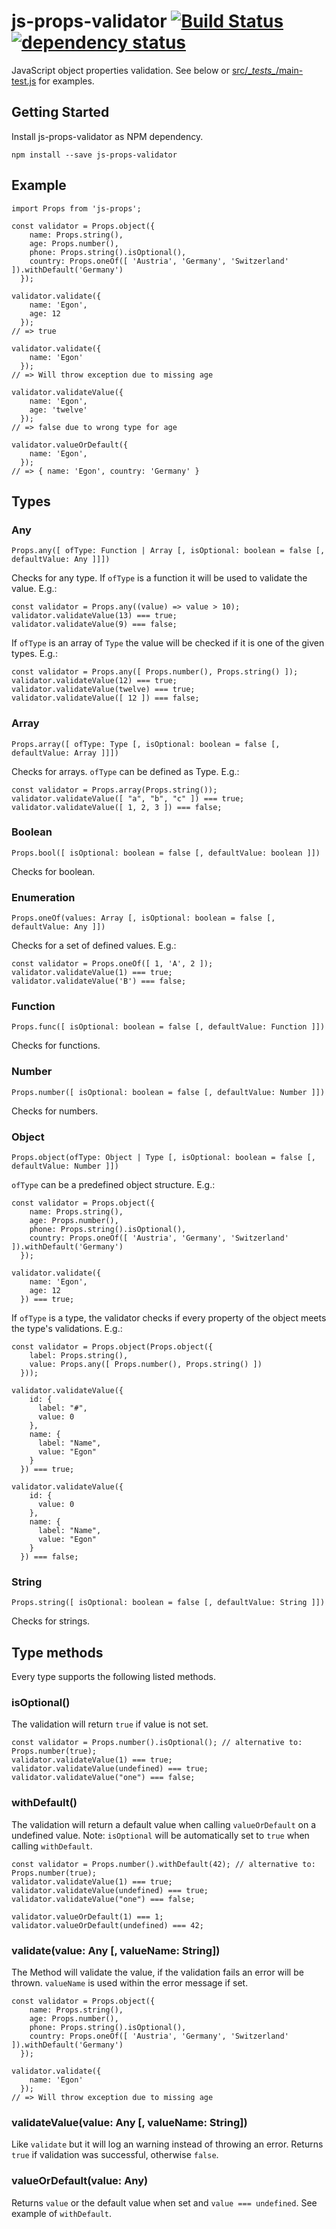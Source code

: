 # js-props-validator [![Build Status](https://travis-ci.org/cokeSchlumpf/js-props-validator.svg?branch=master)](https://travis-ci.org/cokeSchlumpf/js-props-validator) [![dependency status](https://david-dm.org/cokeSchlumpf/js-props-validator.svg)](https://david-dm.org/cokeSchlumpf/js-props-validator)

JavaScript object properties validation. See below or [src/\__tests\__/main-test.js](./blob/master/src/main/__tests__/main-test.js) for examples.

## Getting Started

Install js-props-validator as NPM dependency.

```
npm install --save js-props-validator
```

## Example

```
import Props from 'js-props';

const validator = Props.object({
    name: Props.string(),
    age: Props.number(),
    phone: Props.string().isOptional(),
    country: Props.oneOf([ 'Austria', 'Germany', 'Switzerland' ]).withDefault('Germany')
  });

validator.validate({
    name: 'Egon',
    age: 12
  });
// => true

validator.validate({
    name: 'Egon'
  });
// => Will throw exception due to missing age

validator.validateValue({
    name: 'Egon',
    age: 'twelve'
  });
// => false due to wrong type for age

validator.valueOrDefault({
    name: 'Egon',
  });
// => { name: 'Egon', country: 'Germany' }
```

## Types

### Any

```
Props.any([ ofType: Function | Array [, isOptional: boolean = false [, defaultValue: Any ]]])
```

Checks for any type. If `ofType` is a function it will be used to validate the value. E.g.:

```
const validator = Props.any((value) => value > 10);
validator.validateValue(13) === true;
validator.validateValue(9) === false;
```

If `ofType` is an array of `Type` the value will be checked if it is one of the given types. E.g.:

```
const validator = Props.any([ Props.number(), Props.string() ]);
validator.validateValue(12) === true;
validator.validateValue(twelve) === true;
validator.validateValue([ 12 ]) === false;
```

### Array

```
Props.array([ ofType: Type [, isOptional: boolean = false [, defaultValue: Array ]]])
```

Checks for arrays. `ofType` can be defined as Type. E.g.:

```
const validator = Props.array(Props.string());
validator.validateValue([ "a", "b", "c" ]) === true;
validator.validateValue([ 1, 2, 3 ]) === false;
```

### Boolean

```
Props.bool([ isOptional: boolean = false [, defaultValue: boolean ]])
```

Checks for boolean.

### Enumeration

```
Props.oneOf(values: Array [, isOptional: boolean = false [, defaultValue: Any ]])
```

Checks for a set of defined values. E.g.:

```
const validator = Props.oneOf([ 1, 'A', 2 ]);
validator.validateValue(1) === true;
validator.validateValue('B') === false;
```

### Function

```
Props.func([ isOptional: boolean = false [, defaultValue: Function ]])
```

Checks for functions.

### Number

```
Props.number([ isOptional: boolean = false [, defaultValue: Number ]])
```

Checks for numbers.

### Object

```
Props.object(ofType: Object | Type [, isOptional: boolean = false [, defaultValue: Number ]])
```

`ofType` can be a predefined object structure. E.g.:

```
const validator = Props.object({
    name: Props.string(),
    age: Props.number(),
    phone: Props.string().isOptional(),
    country: Props.oneOf([ 'Austria', 'Germany', 'Switzerland' ]).withDefault('Germany')
  });

validator.validate({
    name: 'Egon',
    age: 12
  }) === true;
```

If `ofType` is a type, the validator checks if every property of the object meets the type's validations. E.g.:

```
const validator = Props.object(Props.object({
    label: Props.string(),
    value: Props.any([ Props.number(), Props.string() ])
  }));

validator.validateValue({
    id: {
      label: "#",
      value: 0
    },
    name: {
      label: "Name",
      value: "Egon"
    }
  }) === true;

validator.validateValue({
    id: {
      value: 0
    },
    name: {
      label: "Name",
      value: "Egon"
    }
  }) === false;
```

### String

```
Props.string([ isOptional: boolean = false [, defaultValue: String ]])
```

Checks for strings.

## Type methods

Every type supports the following listed methods.

### isOptional()

The validation will return `true` if value is not set.

```
const validator = Props.number().isOptional(); // alternative to: Props.number(true);
validator.validateValue(1) === true;
validator.validateValue(undefined) === true;
validator.validateValue("one") === false;
```

### withDefault()

The validation will return a default value when calling `valueOrDefault` on a undefined value. Note: `isOptional` will be automatically set to `true` when calling `withDefault`.

```
const validator = Props.number().withDefault(42); // alternative to: Props.number(true);
validator.validateValue(1) === true;
validator.validateValue(undefined) === true;
validator.validateValue("one") === false;

validator.valueOrDefault(1) === 1;
validator.valueOrDefault(undefined) === 42;
```

### validate(value: Any [, valueName: String])

The Method will validate the value, if the validation fails an error will be thrown. `valueName` is used within the error message if set.

```
const validator = Props.object({
    name: Props.string(),
    age: Props.number(),
    phone: Props.string().isOptional(),
    country: Props.oneOf([ 'Austria', 'Germany', 'Switzerland' ]).withDefault('Germany')
  });

validator.validate({
    name: 'Egon'
  });
// => Will throw exception due to missing age
```

### validateValue(value: Any [, valueName: String])

Like `validate` but it will log an warning instead of throwing an error. Returns `true` if validation was successful, otherwise `false`.

### valueOrDefault(value: Any)

Returns `value` or the default value when set and `value === undefined`. See example of `withDefault`.
